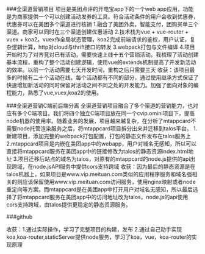 ###全渠道营销项目
项目是美团点评的开电宝app下的一个web app应用，功能是为商家提供一个可以创建活动发券的工具。符合活动条件的用户会收到优惠券，优惠券可以在美团多个渠道进行核销
1.融合了美团外卖，智能支付，团购买单三个渠道。商家可以同时在三个渠道创建优惠活动
2.技术栈为vue + vue-router + vuex + koa2。vuex作全局状态管理，koa2完成前端请求的鉴权，用户认证，复杂逻辑计算，http对cloud与thrift接口的转发
3.webpack打包与文件编译
4.项目开始时为了对齐竞对已有活动，需要快速上线十五个营销活动。我梳理了活动创建基本流程，重构了整个活动创建逻辑，使用vue的extends机制提高了开发新活动的效率。以前一个活动需要七天开发时间，重构之后只需要三天
收获：该项目最多的时候有二十个活动在线，每个活动都有不同的部分，通过使用继承方式保证了快速增加新活动的同时保留对活动之间不同之处的开发能力。加强了面向对象的编程能力，熟悉了vue,vuex,koa2的使用。

###全渠道营销C端前后端分离
全渠道营销项目融合了多个渠道的营销能力，也对应有多个C端项目。我们将四个独立C端项目放在同一个cvip.omini项目下，提高node机器的使用率。随着业务的发展，项目越来越复杂，在分析了mtappcard不需要node托管渲染服务之后，将mtappcard项目拆分出来并迁移到talos平台。
1.新建项目，添加完整的webpack打包配置，打包的静态文件发布在talos服务上
2.mtappcard项目是内嵌在美团app中的webapp，用户对域名无感知，所以可以直接将mtappcard服务在美团app中的链接修改为talos的静态资源index.html地址
3.项目迁移后站点的域名为talos，对原有的mtappcard的node.js提供的api出现跨域，在node.jsAPI服务中提供cors支持跨域
收获：因为最后的静态资源是在talos机器上，如果项目是www.vip.meituan.com类似的应用程序服务和域名强相关的则应该保留使用www.vip.meituan.com访问服务，使用nginx映射或者node重定向等方案。而mtappcard是在美团app中打开用户对域名无感知，所以最后选择了将mtappcard服务在美团app中的访问地址改为talos，node.js的api使用cors支持跨域，由talos提供更稳定的静态资源服务。

###github

收获：1.通过实际操作，学习了完整项目的构建，发布
2.通过自己动手实现koa,koa-router,staticServer提供node服务，学习了koa，vue，koa-router的实现原理

